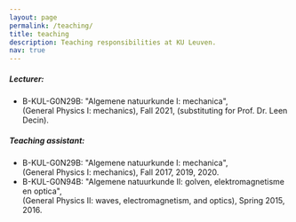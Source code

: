 ```yaml
---
layout: page
permalink: /teaching/
title: teaching
description: Teaching responsibilities at KU Leuven.
nav: true
---
```


<h5>Lecturer:</h5>
<ul>
    <li>
        B-KUL-G0N29B: "Algemene natuurkunde I: mechanica", <br>
        (General Physics I: mechanics), Fall 2021, (substituting for Prof. Dr. Leen Decin).
    </li>
</ul>


<h5>Teaching assistant:</h5>

<ul>
    <li>
        B-KUL-G0N29B: "Algemene natuurkunde I: mechanica", <br>
        (General Physics I: mechanics), Fall 2017, 2019, 2020.
    </li>
    <li>
        B-KUL-G0N94B: "Algemene natuurkunde II: golven, elektromagnetisme en optica", <br>
        (General Physics II: waves, electromagnetism, and optics), Spring 2015, 2016.
    </li>
</ul>
